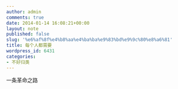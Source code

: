 ```yaml
---
author: admin
comments: true
date: 2014-01-14 16:08:21+00:00
layout: note
published: false
slug: '%e6%af%8f%e4%b8%aa%e4%ba%ba%e9%83%bd%e9%9c%80%e8%a6%81'
title: 每个人都需要
wordpress_id: 6431
categories:
- 不好归类
---
```


一条革命之路
